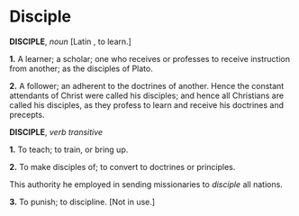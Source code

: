 # Disciple

**DISCIPLE**, _noun_ \[Latin , to learn.\]

**1.** A learner; a scholar; one who receives or professes to receive instruction from another; as the disciples of Plato.

**2.** A follower; an adherent to the doctrines of another. Hence the constant attendants of Christ were called his disciples; and hence all Christians are called his disciples, as they profess to learn and receive his doctrines and precepts.

**DISCIPLE**, _verb transitive_

**1.** To teach; to train, or bring up.

**2.** To make disciples of; to convert to doctrines or principles.

This authority he employed in sending missionaries to _disciple_ all nations.

**3.** To punish; to discipline. \[Not in use.\]